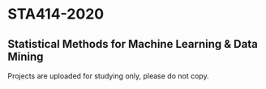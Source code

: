 # STA414-2020
## Statistical Methods for Machine Learning &amp; Data Mining
Projects are uploaded for studying only, please do not copy.

